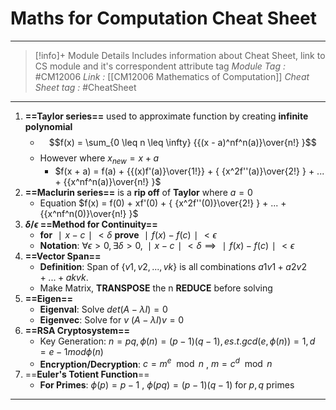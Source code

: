 # Maths for Computation Cheat Sheet
---
> [!info]+ Module Details
> Includes information about Cheat Sheet, link to CS module and it's correspondent attribute tag 
> *Module Tag :* #CM12006 
> *Link :* [[CM12006 Mathematics of Computation]]
> *Cheat Sheet tag :* #CheatSheet

---

1. **==Taylor series==** used to approximate function by creating **infinite polynomial** 
    - $$f(x) = \sum_{0 \leq n \leq \infty} {{(x - a)^nf^n(a)}\over{n!} }$$
    - However where $x_{new} = x + a$
        - $f(x + a) = f(a) + {{(x)f'(a)}\over{1!}} + { {x^2f''(a)}\over{2!} } + ... + {{x^nf^n(a)}\over{n!} }$
2. **==Maclurin series==** is a **rip off** of **Taylor** where $a = 0$ 
    - Equation $f(x) = f(0) + xf'(0) + { {x^2f''(0)}\over{2!} } + ... + {{x^nf^n(0)}\over{n!} }$
3. **$\delta/\epsilon$ ==Method for Continuity==**
    - **for** $∣x−c∣<δ$ **prove** $∣f(x)−f(c)∣<ϵ$
    - **Notation**: $∀ϵ>0,∃δ>0,∣x−c∣<δ⟹∣f(x)−f(c)∣<ϵ$
4. **==Vector Span==**
    - **Definition**: Span of $\{v1​,v2​,...,vk​\}$ is all combinations $a1​v1​+a2​v2​+...+ak​vk​$.
    - Make Matrix, **TRANSPOSE** the n **REDUCE** before solving 
5. **==Eigen==**
    - **Eigenval**: Solve $det(A−\lambda I)=0$
    - **Eigenvec**: Solve for $v$ $(A -\lambda I)v=0$
6. **==RSA Cryptosystem==**
    - Key Generation: $n=pq,ϕ(n)=(p−1)(q−1),e s.t. gcd(e,ϕ(n))=1,d=e−1modϕ(n)$
    - **Encryption/Decryption**: $c=m^e\mod n$  ,  $m=c^d\mod n$
7. ==**Euler's Totient Function**==
    - **For Primes**: $ϕ(p)=p−1$ , $ϕ(pq)=(p−1)(q−1)$ for $p,q$ primes

---